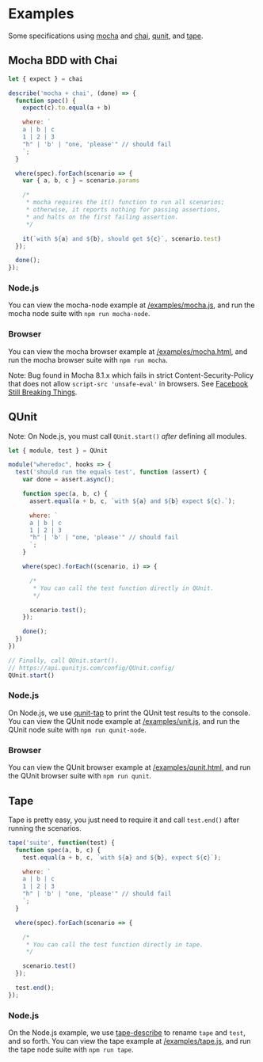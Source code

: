 # Examples

Some specifications using [mocha](https://mochajs.org/#bdd) and [chai](https://www.chaijs.com/api/bdd/), [qunit](https://qunitjs.com/), and [tape](https://github.com/substack/tape).

## Mocha BDD with Chai

```js
let { expect } = chai

describe('mocha + chai', (done) => {
  function spec() {
    expect(c).to.equal(a + b)

    where: `
    a | b | c
    1 | 2 | 3
    "h" | 'b' | "one, 'please'" // should fail
    `;
  }

  where(spec).forEach(scenario => {
    var { a, b, c } = scenario.params

    /*
     * mocha requires the it() function to run all scenarios;
     * otherwise, it reports nothing for passing assertions,
     * and halts on the first failing assertion.
     */

    it(`with ${a} and ${b}, should get ${c}`, scenario.test)
  });

  done();
});
```

### Node.js

You can view the mocha-node example at [/examples/mocha.js](/examples/mocha.js), and run the mocha node suite with `npm run mocha-node`.

### Browser

You can view the mocha browser example at [/examples/mocha.html](/examples/mocha.html), and run the mocha browser suite with `npm run mocha`.

Note: Bug found in Mocha 8.1.x which fails in strict Content-Security-Policy that does not allow `script-src 'unsafe-eval'` in browsers. See [Facebook Still Breaking Things](https://dfkaye.com/posts/2020/11/07/facebook-still-breaking-things/).

## QUnit

Note: On Node.js, you must call `QUnit.start()` *after* defining all modules.

```js
let { module, test } = QUnit

module("wheredoc", hooks => {
  test('should run the equals test', function (assert) {
    var done = assert.async();

    function spec(a, b, c) {
      assert.equal(a + b, c, `with ${a} and ${b} expect ${c}.`);

      where: `
      a | b | c
      1 | 2 | 3
      "h" | 'b' | "one, 'please'" // should fail
      `;
    }

    where(spec).forEach((scenario, i) => {

      /*
       * You can call the test function directly in QUnit.
       */

      scenario.test();
    });

    done();
  })
})

// Finally, call QUnit.start().
// https://api.qunitjs.com/config/QUnit.config/
QUnit.start()
```

### Node.js

On Node.js, we use [qunit-tap](https://github.com/twada/qunit-tap) to print the QUnit test results to the console. You can view the QUnit node example at [/examples/unit.js](/examples/qunit.js), and run the QUnit node suite with `npm run qunit-node`. 

### Browser

You can view the QUnit browser example at [/examples/qunit.html](/examples/qunit.html), and run the QUnit browser suite with `npm run qunit`.

## Tape

Tape is pretty easy, you just need to require it and call `test.end()` after running the scenarios.

```js
tape('suite', function(test) {
  function spec(a, b, c) {
    test.equal(a + b, c, `with ${a} and ${b}, expect ${c}`);

    where: `
    a | b | c
    1 | 2 | 3
    "h" | 'b' | "one, 'please'" // should fail
    `;
  }

  where(spec).forEach(scenario => {

    /*
     * You can call the test function directly in tape.
     */

    scenario.test()
  });

  test.end();
});
```

### Node.js

On the Node.js example, we use [tape-describe](https://github.com/mattriley/tape-describe) to rename `tape` and `test`, and so forth. You can view the tape example at [/examples/tape.js](/examples/tape.js), and run the tape node suite with `npm run tape`.
